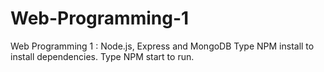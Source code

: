 # Web-Programming-1
Web Programming 1 : Node.js, Express and MongoDB
Type NPM install to install dependencies. Type NPM start to run.
